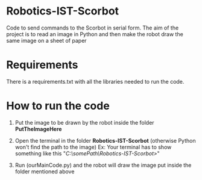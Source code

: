 # Robotics-IST-Scorbot
Code to send commands to the Scorbot in serial form. The aim of the project is to read an image in Python and then make the robot draw the same image on a sheet of paper

# Requirements

There is a requirements.txt with all the libraries needed to run the code.

# How to run the code

1. Put the image to be drawn by the robot inside the folder  **PutTheImageHere**

2. Open the terminal in the folder **Robotics-IST-Scorbot** (otherwise Python won't find the path to the image)
Ex: Your terminal has to show something like this "*C:\somePath\Robotics-IST-Scorbot>*"

3. Run (ourMainCode.py) and the robot will draw the image put inside the folder mentioned above
